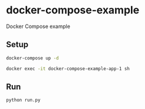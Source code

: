 # docker-compose-example
Docker Compose example

## Setup

```bash
docker-compose up -d
```

```bash
docker exec -it docker-compose-example-app-1 sh
```

## Run

```bash
python run.py
```
